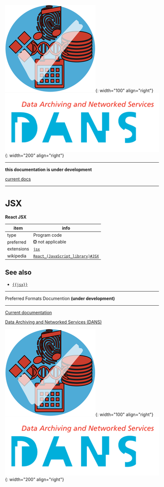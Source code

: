 ![img](../images/formats.png){: width="100" align="right"}
![img](../images/DANS.png){: width="200" align="right"}

---

**this documentation is under development**

[current docs]({{preferredFormats}})

---



# JSX

**React JSX**

item | info
--- | ---
type | Program code
preferred | ❎ not applicable
extensions | [`jsx`](../extensions/jsx.md)
wikipedia | [`React_(JavaScript_library)#JSX`]({{wikipedia}}/React_(JavaScript_library)#JSX)



## See also
*   [`{{jsx}}`]({{jsx}})




---

Preferred Formats Documention **(under development)**

---

[Current documentation]({{preferredFormats}})

[Data Archiving and Networked Services (DANS)]({{dans}})

![img](../images/formats.png){: width="100" align="right"}
![img](../images/DANS.png){: width="200" align="right"}
